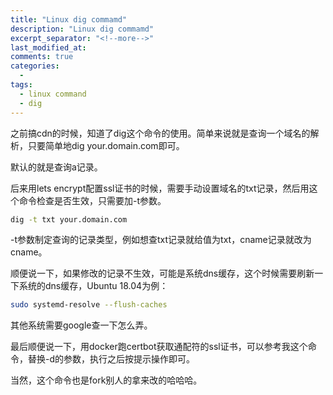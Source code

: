 ```yaml
---
title: "Linux dig commamd"
description: "Linux dig commamd"
excerpt_separator: "<!--more-->"
last_modified_at: 
comments: true
categories:
  -
tags:
  - linux command
  - dig
---
```


之前搞cdn的时候，知道了dig这个命令的使用。简单来说就是查询一个域名的解析，只要简单地dig your.domain.com即可。

默认的就是查询a记录。

后来用lets encrypt配置ssl证书的时候，需要手动设置域名的txt记录，然后用这个命令检查是否生效，只需要加-t参数。

```bash
dig -t txt your.domain.com
```

-t参数制定查询的记录类型，例如想查txt记录就给值为txt，cname记录就改为cname。


顺便说一下，如果修改的记录不生效，可能是系统dns缓存，这个时候需要刷新一下系统的dns缓存，Ubuntu 18.04为例：
```bash
sudo systemd-resolve --flush-caches
```

其他系统需要google查一下怎么弄。

最后顺便说一下，用docker跑certbot获取通配符的ssl证书，可以参考我这个命令，替换-d的参数，执行之后按提示操作即可。

当然，这个命令也是fork别人的拿来改的哈哈哈。

<script src="https://gist.github.com/JamaisMagic/cda624aa0c7ef0225fc845eb4a831334.js"></script>
